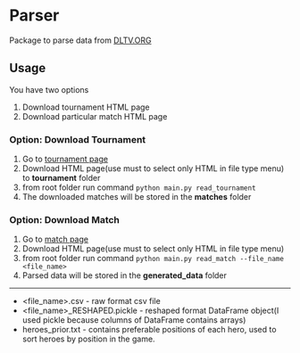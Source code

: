 # Parser

Package to parse data from [DLTV.ORG](https://dltv.org/)

## Usage
You have two options
1. Download tournament HTML page 
2. Download particular match HTML page

### Option: Download Tournament
1. Go to [tournament page](https://dltv.org/events/dreamleague-season-20)
2. Download HTML page(use must to select only HTML in file type menu) to **tournament** folder
3. from root folder run command `python main.py read_tournament`
4. The downloaded matches will be stored in the **matches** folder

### Option: Download Match
1. Go to [match page](https://dltv.org/matches/408200)
2. Download HTML page(use must to select only HTML in file type menu)
3. from root folder run command `python main.py read_match --file_name <file_name>`
4. Parsed data will be stored in the **generated_data** folder
---
* <file_name>.csv - raw format csv file
* <file_name>_RESHAPED.pickle - reshaped format DataFrame object(I used pickle because columns of DataFrame contains arrays)
* heroes_prior.txt - contains preferable positions of each hero, used to sort heroes by position in the game. 
